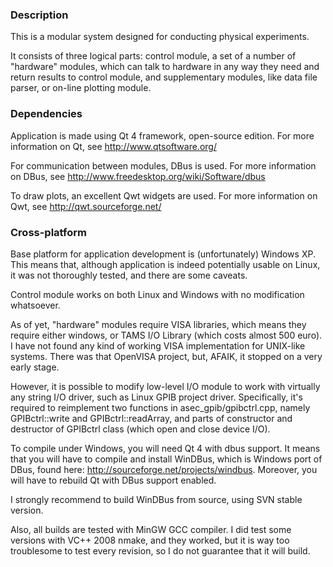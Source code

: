 ### Description ###
This is a modular system designed for conducting physical experiments.

It consists of three logical parts: control module, a set of a number of "hardware" modules, which can talk to hardware in any way they need and return results to control module, and supplementary modules, like data file parser, or on-line plotting module.

### Dependencies ###
Application is made using Qt 4 framework, open-source edition. For more information on Qt, see http://www.qtsoftware.org/

For communication between modules, DBus is used. For more information on DBus, see http://www.freedesktop.org/wiki/Software/dbus

To draw plots, an excellent Qwt widgets are used. For more information on Qwt, see http://qwt.sourceforge.net/

### Cross-platform ###
Base platform for application development is (unfortunately) Windows XP. This means that, although application is indeed potentially usable on Linux, it was not thoroughly tested, and there are some caveats.

Control module works on both Linux and Windows with no modification whatsoever.

As of yet, "hardware" modules require VISA libraries, which means they require either windows, or TAMS I/O Library (which costs almost 500 euro). I have not found any kind of working VISA implementation for UNIX-like systems. There was that OpenVISA project, but, AFAIK, it stopped on a very early stage.

However, it is possible to modify low-level I/O module to work with virtually any string I/O driver, such as Linux GPIB project driver. Specifically, it's required to reimplement two functions in asec\_gpib/gpibctrl.cpp, namely GPIBctrl::write and GPIBctrl::readArray, and parts of constructor and destructor of GPIBctrl class (which open and close device I/O).

To compile under Windows, you will need Qt 4 with dbus support. It means that you will have to compile and install WinDBus, which is Windows port of DBus, found here: http://sourceforge.net/projects/windbus. Moreover, you will have to rebuild Qt with DBus support enabled.

I strongly recommend to build WinDBus from source, using SVN stable version.

Also, all builds are tested with MinGW GCC compiler. I did test some versions with VC++ 2008 nmake, and they worked, but it is way too troublesome to test every revision, so I do not guarantee that it will build.
